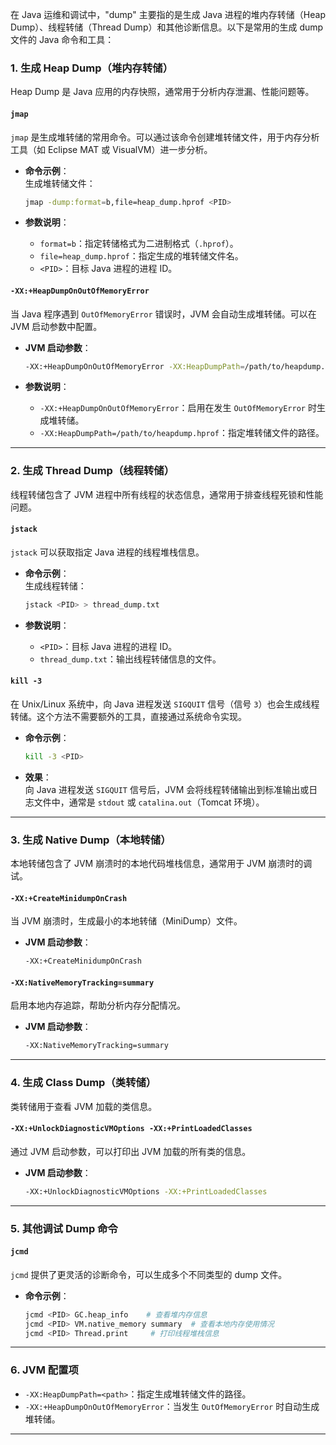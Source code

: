 在 Java 运维和调试中，"dump" 主要指的是生成 Java 进程的堆内存转储（Heap Dump）、线程转储（Thread Dump）和其他诊断信息。以下是常用的生成 dump 文件的 Java 命令和工具：

### **1. 生成 Heap Dump（堆内存转储）**
Heap Dump 是 Java 应用的内存快照，通常用于分析内存泄漏、性能问题等。

#### **`jmap`**  
`jmap` 是生成堆转储的常用命令。可以通过该命令创建堆转储文件，用于内存分析工具（如 Eclipse MAT 或 VisualVM）进一步分析。

- **命令示例**：  
  生成堆转储文件：  
  ```bash
  jmap -dump:format=b,file=heap_dump.hprof <PID>
  ```

- **参数说明**：
  - `format=b`：指定转储格式为二进制格式（`.hprof`）。
  - `file=heap_dump.hprof`：指定生成的堆转储文件名。
  - `<PID>`：目标 Java 进程的进程 ID。

#### **`-XX:+HeapDumpOnOutOfMemoryError`**
当 Java 程序遇到 `OutOfMemoryError` 错误时，JVM 会自动生成堆转储。可以在 JVM 启动参数中配置。

- **JVM 启动参数**：
  ```bash
  -XX:+HeapDumpOnOutOfMemoryError -XX:HeapDumpPath=/path/to/heapdump.hprof
  ```

- **参数说明**：
  - `-XX:+HeapDumpOnOutOfMemoryError`：启用在发生 `OutOfMemoryError` 时生成堆转储。
  - `-XX:HeapDumpPath=/path/to/heapdump.hprof`：指定堆转储文件的路径。

---

### **2. 生成 Thread Dump（线程转储）**
线程转储包含了 JVM 进程中所有线程的状态信息，通常用于排查线程死锁和性能问题。

#### **`jstack`**  
`jstack` 可以获取指定 Java 进程的线程堆栈信息。

- **命令示例**：  
  生成线程转储：  
  ```bash
  jstack <PID> > thread_dump.txt
  ```

- **参数说明**：
  - `<PID>`：目标 Java 进程的进程 ID。
  - `thread_dump.txt`：输出线程转储信息的文件。

#### **`kill -3`**
在 Unix/Linux 系统中，向 Java 进程发送 `SIGQUIT` 信号（信号 `3`）也会生成线程转储。这个方法不需要额外的工具，直接通过系统命令实现。

- **命令示例**：
  ```bash
  kill -3 <PID>
  ```

- **效果**：  
  向 Java 进程发送 `SIGQUIT` 信号后，JVM 会将线程转储输出到标准输出或日志文件中，通常是 `stdout` 或 `catalina.out`（Tomcat 环境）。

---

### **3. 生成 Native Dump（本地转储）**
本地转储包含了 JVM 崩溃时的本地代码堆栈信息，通常用于 JVM 崩溃时的调试。

#### **`-XX:+CreateMinidumpOnCrash`**
当 JVM 崩溃时，生成最小的本地转储（MiniDump）文件。

- **JVM 启动参数**：
  ```bash
  -XX:+CreateMinidumpOnCrash
  ```

#### **`-XX:NativeMemoryTracking=summary`**
启用本地内存追踪，帮助分析内存分配情况。

- **JVM 启动参数**：
  ```bash
  -XX:NativeMemoryTracking=summary
  ```

---

### **4. 生成 Class Dump（类转储）**
类转储用于查看 JVM 加载的类信息。

#### **`-XX:+UnlockDiagnosticVMOptions -XX:+PrintLoadedClasses`**
通过 JVM 启动参数，可以打印出 JVM 加载的所有类的信息。

- **JVM 启动参数**：
  ```bash
  -XX:+UnlockDiagnosticVMOptions -XX:+PrintLoadedClasses
  ```

---

### **5. 其他调试 Dump 命令**
#### **`jcmd`**
`jcmd` 提供了更灵活的诊断命令，可以生成多个不同类型的 dump 文件。

- **命令示例**：
  ```bash
  jcmd <PID> GC.heap_info    # 查看堆内存信息
  jcmd <PID> VM.native_memory summary  # 查看本地内存使用情况
  jcmd <PID> Thread.print     # 打印线程堆栈信息
  ```

---

### **6. JVM 配置项**
- `-XX:HeapDumpPath=<path>`：指定生成堆转储文件的路径。
- `-XX:+HeapDumpOnOutOfMemoryError`：当发生 `OutOfMemoryError` 时自动生成堆转储。

---
